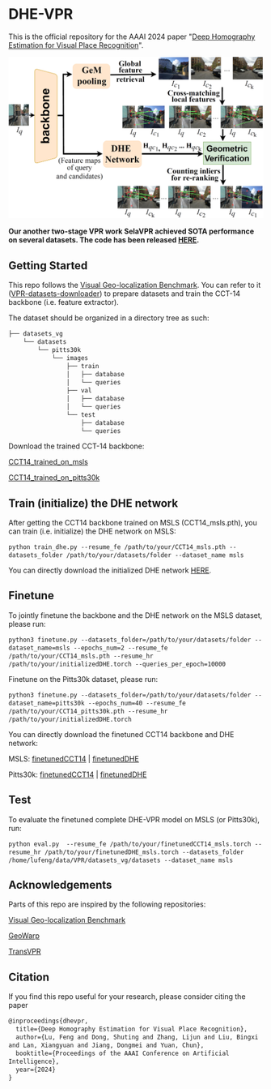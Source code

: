 # DHE-VPR
This is the official repository for the AAAI 2024 paper "[Deep Homography Estimation for Visual Place Recognition](https://arxiv.org/pdf/2402.16086.pdf)".

<img src="image/pipeline.png" width="600px">

**Our another two-stage VPR work SelaVPR achieved SOTA performance on several datasets. The code has been released [HERE](https://github.com/Lu-Feng/SelaVPR).**

## Getting Started

This repo follows the [Visual Geo-localization Benchmark](https://github.com/gmberton/deep-visual-geo-localization-benchmark). You can refer to it ([VPR-datasets-downloader](https://github.com/gmberton/VPR-datasets-downloader)) to prepare datasets and train the CCT-14 backbone (i.e. feature extractor).

The dataset should be organized in a directory tree as such:

```
├── datasets_vg
    └── datasets
        └── pitts30k
            └── images
                ├── train
                │   ├── database
                │   └── queries
                ├── val
                │   ├── database
                │   └── queries
                └── test
                    ├── database
                    └── queries
```

Download the trained CCT-14 backbone:

[CCT14_trained_on_msls](https://drive.google.com/file/d/1kXGixMjU_imBu0Yq5cZVovBUx3MGyoZ8/view?usp=sharing)

[CCT14_trained_on_pitts30k](https://drive.google.com/file/d/1CBrM9GwJeVgiGfNZVgBVLRoh3Jw5ZoWB/view?usp=sharing)

## Train (initialize) the DHE network

After getting the CCT14 backbone  trained on MSLS (CCT14_msls.pth), you can train (i.e. initialize) the DHE network on MSLS:

```
python train_dhe.py --resume_fe /path/to/your/CCT14_msls.pth --datasets_folder /path/to/your/datasets/folder --dataset_name msls
```

You can directly download the initialized DHE network [HERE](https://drive.google.com/file/d/19TlUo7pkXweLIW0kzbaf7YVNofx50xQW/view?usp=sharing).

## Finetune

To jointly finetune the backbone and the DHE network on the MSLS dataset, please run:

```
python3 finetune.py --datasets_folder=/path/to/your/datasets/folder --dataset_name=msls --epochs_num=2 --resume_fe /path/to/your/CCT14_msls.pth --resume_hr /path/to/your/initializedDHE.torch --queries_per_epoch=10000
```

Finetune on the Pitts30k dataset, please run:

```
python3 finetune.py --datasets_folder=/path/to/your/datasets/folder --dataset_name=pitts30k --epochs_num=40 --resume_fe /path/to/your/CCT14_pitts30k.pth --resume_hr /path/to/your/initializedDHE.torch
```

You can directly download the finetuned CCT14 backbone and DHE network:

MSLS:  [finetunedCCT14](https://drive.google.com/file/d/1Fs-cc4lPn5XjfP_eVGUG8bQg7ZKZP88S/view?usp=sharing)  | [finetunedDHE](https://drive.google.com/file/d/1Ec2fCAd4c3jhzOXNuqKUkavUQ7eFCGxQ/view?usp=sharing)

Pitts30k:  [finetunedCCT14](https://drive.google.com/file/d/1GpjiNHn8ceMK8J3AyEhxbUIuDKlqJFQI/view?usp=sharing)  | [finetunedDHE](https://drive.google.com/file/d/1-8_14BG4uBr3X2zvHLlsoB3RYn8to3C3/view?usp=sharing)

## Test

To evaluate the finetuned complete DHE-VPR model on MSLS (or Pitts30k), run:

```
python eval.py  --resume_fe /path/to/your/finetunedCCT14_msls.torch --resume_hr /path/to/your/finetunedDHE_msls.torch --datasets_folder /home/lufeng/data/VPR/datasets_vg/datasets --dataset_name msls
```

## Acknowledgements

Parts of this repo are inspired by the following repositories:

[Visual Geo-localization Benchmark](https://github.com/gmberton/deep-visual-geo-localization-benchmark)

[GeoWarp](https://github.com/gmberton/geo_warp)

[TransVPR](https://github.com/RuotongWANG/TransVPR-model-implementation)

## Citation

If you find this repo useful for your research, please consider citing the paper

```
@inproceedings{dhevpr,
  title={Deep Homography Estimation for Visual Place Recognition},
  author={Lu, Feng and Dong, Shuting and Zhang, Lijun and Liu, Bingxi and Lan, Xiangyuan and Jiang, Dongmei and Yuan, Chun},
  booktitle={Proceedings of the AAAI Conference on Artificial Intelligence},
  year={2024}
}
```
